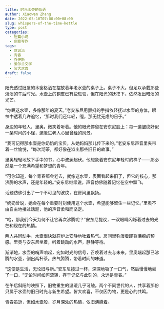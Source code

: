 ```yaml
---
title: 时光水壶的低语
author: Xiaowen Zhang
date: 2022-05-10T07:00:00+08:00
slug: whispers-of-the-time-kettle
type: post
categories:
  - 短篇小说
  - 创意写作
tags:
  - 意识流
  - 青春
  - 乔伊斯
  - 爱尔兰文学
  - 皆大欢喜
draft: false
---
```


阳光透过旧屋的木窗格洒在摆放着年老水壶的桌子上。桌子不大，但足以承载那些淡淡的午后时光。水壶上的铜皮已有些斑驳，但在阳光的抚摸下，依然发出暗淡的光芒。

“你瞧这水壶，多像那年的夏天。”老安东尼用颤抖的手指依轻抚过水壶的身体，眼神中透着几许追忆，“那时我们还年轻，喔，那无忧无虑的日子。”

身边的年轻人，里奥，微笑着听着。他的眼光停留在安东尼脸上：每一道皱纹好似一条时间的小径，蜿蜒进老人心里曾经的风景。

“我可记得那水壶是你奶奶的宝贝，从她妈妈那儿传下来的。”老安东尼声音里夹带着一丝愉悦，“每次沏茶，都好像在溢出那些旧日的故事。”

里奥轻轻地放下手中的书，心中波澜起伏。他想象着安东尼年轻时的样子——那必然是一个充满希望和梦想的青年。

“可你知道，每个青春都会老去，就像这水壶，表面看起来旧了，但它的核心，那沸腾的水声，还是年轻的。”安东尼继续说，声音仿佛随着记忆在空中飘飞。

话题仿佛引出了一个不可见的波纹，在房间里飘扬。

“奶奶曾说，她会在每个重要时刻使用这个水壶，希望能够留住一些记忆。”里奥不由自主地接过话题，他的声音柔和而坚定。

“哈，那我们今天为何不让它再次沸腾呢？”安东尼提议，一双眼睛闪烁着过去的光芒和现在的热情。

两人共同动手，水壶很快就在炉上安静地吐着热气。房间里弥漫着即将沸腾的预感。里奥与安东尼坐着，听着跳动的水声，静静等待。

渐渐地，水壶的哨声响起，宛如时光的信号，召唤着过去与未来。里奥端起那已沸腾的水壶，倒出两杯茶。热气腾腾，带着时间的味道。

“这便是生活，无论旧与新。”安东尼接过一杯，深深地吸了一口气，然后慢慢地尝了一口，“无论时间如何流转，存于记忆与此刻的，永远是青春。”

在午后斜阳的映照下，旧物重生的温暖几乎可触。两个不同世代的人，共享着那份只属于水壶的旧日时光与新生希望。皆大欢喜，不仅因为物，更是心的共鸣。

青春虽逝，但如水壶般，岁月深处的热情，依旧沸腾着。